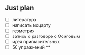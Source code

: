 ## Just plan
- [ ] литература 
- [ ] написать моцарту 
- [ ] геометрия 
- [ ] запись о разговоре с Осиповым 
- [ ] идея пригласительных
- [ ] 50 упражнений
**
